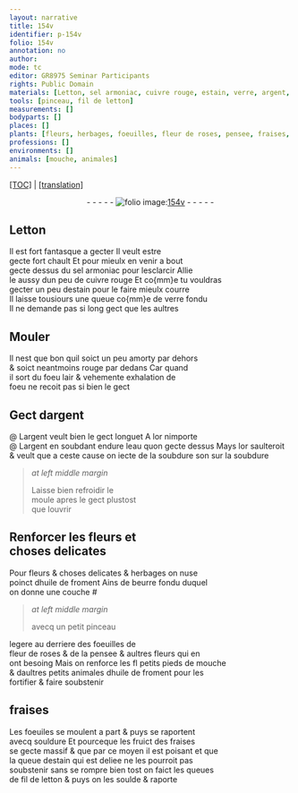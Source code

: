 ```yaml
---
layout: narrative
title: 154v
identifier: p-154v
folio: 154v
annotation: no
author:
mode: tc
editor: GR8975 Seminar Participants
rights: Public Domain
materials: [Letton, sel armoniac, cuivre rouge, estain, verre, argent, or, eau, soubdure, moule, huile de froment, beurre, dhuile de froment, letton]
tools: [pinceau, fil de letton]
measurements: []
bodyparts: []
places: []
plants: [fleurs, herbages, foeuilles, fleur de roses, pensee, fraises, foeuiles, fruict des fraises]
professions: []
environments: []
animals: [mouche, animales]
---
```


<p><a href="{{ site.baseurl }}/diplomatic/">[TOC]</a> | <a href="{{ site.baseurl }}/texts/p-154v_tl/" target="_blank">[translation]</a></p><div class="folio" align="center">- - - - - <a href="http://gallica.bnf.fr/ark:/12148/btv1b10500001g/f314.image" target="_blank"><img src="https://cu-mkp.github.io/2017-workshop-edition/assets/photo-icon.png" alt="folio image: " style="display:inline-block; margin-bottom:-3px;"/>154v</a> - - - - - </div>  
  

## <span class="m">Letton</span>

 
Il est fort fantasque a gecter Il veult estre<br/> gecte fort chault Et pour mieulx en venir a bout<br/> gecte dessus du <span class="m">sel armoniac</span> pour lesclarcir Allie<br/> le aussy dun peu de <span class="m">cuivre rouge</span> Et co{mm}e tu vouldras<br/> gecter un peu d<span class="m">estain</span> pour le faire mieulx courre<br/> Il laisse tousiours une queue co{mm}e de <span class="m">verre</span> fondu<br/> Il ne demande pas si long gect que les aultres
 
 
  

## Mouler

 
Il nest que bon quil soict un peu amorty par dehors<br/> & soict neantmoins rouge par dedans Car quand<br/> il sort du foeu lair & vehemente exhalation de<br/> foeu ne recoit pas si bien le gect
 
 
  

## Gect d<span class="m">argent</span>

 @ 
L<span class="m">argent</span> veult bien le gect longuet A l<span class="m">or</span> nimporte<br/> @ L<span class="m">argent</span> en soubdant endure l<span class="m">eau</span> quon gecte dessus Mays l<span class="m">or</span> saulteroit<br/> & <span class="del">veult que</span> a ceste cause on iecte de <span class="del">la soubdure</span> son sur la <span class="m">soubdure</span>
 
> *at left middle margin*
> 
> 
>  Laisse bien refroidir le<br/> <span class="m">moule</span> apres le gect plustost<br/> que louvrir
 
 
  

## Renforcer les <span class="pa">fleurs</span> et<br/> choses delicates

 
Pour <span class="pa">fleurs</span> & <span class="del">choses delicates</span> & <span class="pa">herbages</span> on nuse<br/> poinct d<span class="m">huile de froment</span> Ains de <span class="m">beurre</span> fondu duquel<br/> on donne une couche # 
 
> *at left middle margin*
> 
> 
> avecq un petit <span class="tl">pinceau</span>
 
legere au derriere des <span class="pa">foeuilles</span> de<br/> <span class="pa">fleur de roses</span> & de la <span class="pa">pensee</span> & aultres <span class="pa">fleurs</span> qui en<br/> ont besoing Mais on renforce les <span class="del">fl</span> petits pieds de <span class="al">mouche</span><br/> & daultres petits <span class="al">animales</span> <span class="m">dhuile de froment</span> pour les<br/> fortifier & faire soubstenir
 
 
  

## <span class="pa">fraises</span>

 
Les <span class="pa">foeuiles</span> se moulent a part & puys se raportent<br/> avecq souldure Et pourceque les <span class="pa">fruict des fraises</span><br/> se gecte massif & que par ce moyen il est poisant et que<br/> la queue d<span class="m">estain</span> qui est deliee ne les pourroit pas<br/> soubstenir sans se rompre bien tost on faict les queues<br/> de <span class="tl">fil de <span class="m">letton</span></span> & puys on les soulde & raporte
 
